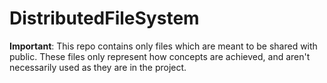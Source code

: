 # DistributedFileSystem

**Important**: This repo contains only files which are meant to be shared with public. These files only represent how concepts are achieved, and aren't necessarily used as they are in the project.
